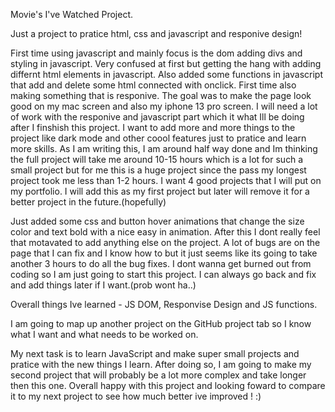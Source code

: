 Movie's I've Watched Project.



Just a project to pratice html, css and javascript and responive design! 

First time using javascript and mainly focus is the dom adding divs and styling in javascript.
Very confused at first but getting the hang with adding differnt html elements in javascript.
Also added some functions in javascript that add and delete some html connected with onclick. 
First time also making something that is responive. The goal was to make the page look good on my mac screen and also my iphone 13 pro screen.
I will need a lot of work with the responive and javascript part which it what Ill be doing after I finshish this project.
I want to add more and more things to the project like dark mode and other coool features just to pratice and learn more skills. 
As I am writing this, I am around half way done and Im thinking the full project will take me around 10-15 hours which is a lot for such a small project but for me this is a huge project since the pass my longest project took me less than 1-2 hours. I want 4 good projects that I will put on my portfolio. I will add this as my first project but later will remove it for a better project in the future.(hopefully)


Just added some css and button hover animations that change the size color and text bold with a nice easy in animation. After this I dont really feel that motavated to add anything else on the project. A lot of bugs are on the page that I can fix and I know how to but it just seems like its going to take another 3 hours to do all the bug fixes. I dont wanna get burned out from coding so I am just going to start this project. I can always go back and fix and add things later if I want.(prob wont ha..) 

Overall things Ive learned - JS DOM, Responvise Design and JS functions. 

I am going to map up another project on the GitHub project tab so I know what I want and what needs to be worked on. 

My next task is to learn JavaScript and make super small projects and pratice with the new things I learn. After doing so, I am going to make my second project that will probably be a lot more complex and take longer then this one. Overall happy with this project and looking foward to compare it to my next project to see how much better ive improved ! :) 


